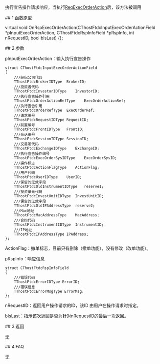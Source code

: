 <p>执行宣告操作请求响应，当执行<a href="../../CTHOSTFTDCTRADERSPI/REQEXECORDERACTION/">ReqExecOrderAction</a>后，该方法被调用</p>
<span class="anchor" id="b0ea00f2-1cb1-41fc-abb0-dfeb6fdbfadb"></span>
## 1.函数原型
<p>virtual void OnRspExecOrderAction(CThostFtdcInputExecOrderActionField *pInputExecOrderAction, CThostFtdcRspInfoField *pRspInfo, int nRequestID, bool bIsLast) {};</p>
<span class="anchor" id="b2a5b05a-445c-4428-9046-ee42494bdd7f"></span>
## 2.参数
<p>pInputExecOrderAction：输入执行宣告操作</p>
<pre><code>struct CThostFtdcInputExecOrderActionField
{
    ///经纪公司代码
    TThostFtdcBrokerIDType  BrokerID;
    ///投资者代码
    TThostFtdcInvestorIDType    InvestorID;
    ///执行宣告操作引用
    TThostFtdcOrderActionRefType    ExecOrderActionRef;
    ///执行宣告引用
    TThostFtdcOrderRefType  ExecOrderRef;
    ///请求编号
    TThostFtdcRequestIDType RequestID;
    ///前置编号
    TThostFtdcFrontIDType   FrontID;
    ///会话编号
    TThostFtdcSessionIDType SessionID;
    ///交易所代码
    TThostFtdcExchangeIDType    ExchangeID;
    ///执行宣告操作编号
    TThostFtdcExecOrderSysIDType    ExecOrderSysID;
    ///操作标志
    TThostFtdcActionFlagType    ActionFlag;
    ///用户代码
    TThostFtdcUserIDType    UserID;
    ///保留的无效字段
    TThostFtdcOldInstrumentIDType   reserve1;
    ///投资单元代码
    TThostFtdcInvestUnitIDType  InvestUnitID;
    ///保留的无效字段
    TThostFtdcOldIPAddressType  reserve2;
    ///Mac地址
    TThostFtdcMacAddressType    MacAddress;
    ///合约代码
    TThostFtdcInstrumentIDType  InstrumentID;
    ///IP地址
    TThostFtdcIPAddressType IPAddress;
};
</code></pre>
<p>ActionFlag：撤单标志，目前只有删除（撤单功能），没有修改（改单功能）。</p>
<p>pRspInfo：响应信息</p>
<pre><code>struct CThostFtdcRspInfoField
{
    ///错误代码
    TThostFtdcErrorIDType ErrorID;
    ///错误信息
    TThostFtdcErrorMsgType ErrorMsg;
};
</code></pre>
<p>nRequestID：返回用户操作请求的ID，该ID 由用户在操作请求时指定。</p>
<p>bIsLast：指示该次返回是否为针对nRequestID的最后一次返回。</p>
<span class="anchor" id="39d9aa63-ccbc-4ad0-8f42-330c31212481"></span>
## 3.返回
<p>无</p>
<span class="anchor" id="a4a6bc7a-feac-4427-acb1-cec9caf270d3"></span>
## 4.FAQ
<p>无</p>
